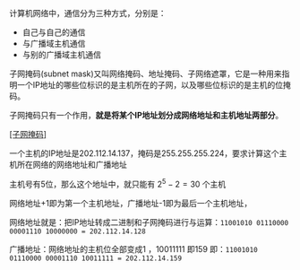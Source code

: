 计算机网络中，通信分为三种方式，分别是：

-   自己与自己的通信
-   与广播域主机通信
-   与别的广播域主机通信

子网掩码(subnet mask)又叫网络掩码、地址掩码、子网络遮罩，它是一种用来指明一个IP地址的哪些位标识的是主机所在的子网，以及哪些位标识的是主机的位掩码。

子网掩码只有一个作用，**就是将某个IP地址划分成网络地址和主机地址两部分**。



[[子网掩码]](https://blog.csdn.net/gatieme/article/details/50989257)

一个主机的IP地址是202.112.14.137，掩码是255.255.255.224，要求计算这个主机所在网络的网络地址和广播地址

主机号有5位，那么这个地址中，就只能有 $2^5−2=30$ 个主机

网络地址+1即为第一个主机地址，广播地址-1即为最后一个主机地址，

网络地址就是：把IP地址转成二进制和子网掩码进行与运算：`11001010 01110000 00001110 10000000 = 202.112.14.128 `

广播地址：网络地址的主机位全部变成1 ，10011111 即159 即：`11001010 01110000 00001110 10011111 = 202.112.14.159 `


